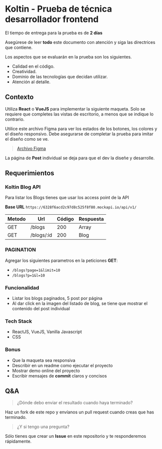 # Koltin - Prueba de técnica desarrollador frontend

El tiempo de entrega para la prueba es de **2 días**

Asegúrese de leer **todo** este documento con atención y siga las directrices que contiene.

Los aspectos que se evaluarán en la prueba son los siguientes.

* Calidad en el código.
* Creatividad.
* Dominio de las tecnologías que decidan utilizar.
* Atención al detalle.

## Contexto

Utiliza **React** o **VueJS** para implementar la siguiente maqueta. Solo se requiere que completes las vistas de escritorio, a menos que se indique lo contrario.

Utilice este archivo Figma para ver los estados de los botones, los colores y el diseño responsivo.  Debe asegurarse de completar la prueba para imitar el diseño como se ve.

> [Archivo Figma](https://www.figma.com/file/2FkX7OHtR2xTxa78Vee6L4/%F0%9F%8C%8E-Koltin-Blog%2C-Test?node-id=118%3A1909)

La página de **Post** individual se deja para que el dev la diseñe y desarrolle.

## Requerimientos

### Koltin Blog API

Para listar los Blogs tienes que usar los access point de la API

**Base URL**  `https://6328f6acd2c97d8c525f8f80.mockapi.io/api/v1/`


| Metodo | Url    | Código | Respuesta   |
|--------|--------|--------|-------------|
| GET    | /blogs | 200    | Array<Blog> |
| GET    | /blogs/:id|200  |Blog             |

### PAGINATION

Agregar los siguientes parametros en la peticiones **GET**:

* `/blogs?page=1&limit=10`
* `/blogs?p=1&l=10`

### Funcionalidad

- Listar los blogs paginados, 5 post por página
- Al dar click en la imagen del listado de blog, se tiene que mostrar el contenido del post individual

###  Tech Stack

* ReactJS, VueJS, Vanilla Javascript
* CSS

### Bonus

* Que la maqueta sea responsiva
* Describir en un readme como ejecutar el proyecto
* Mostrar demo online del proyecto
* Escribir mensajes de **commit** claros y concisos

## Q&A

> ¿Dónde debo enviar el resultado cuando haya terminado?

Haz un fork de este repo y envíanos un pull request cuando creas que has terminado.

> ¿Y si tengo una pregunta?

Sólo tienes que crear un **Issue**  en este repositorio y te responderemos rápidamente.


